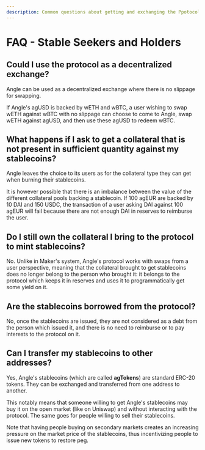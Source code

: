 ```yaml
---
description: Common questions about getting and exchanging the Ppotocol's stablecoins
---
```


# FAQ - Stable Seekers and Holders

## Could I use the protocol as a decentralized exchange?

Angle can be used as a decentralized exchange where there is no slippage for swapping.

If Angle's agUSD is backed by wETH and wBTC, a user wishing to swap wETH against wBTC with no slippage can choose to come to Angle, swap wETH against agUSD, and then use these agUSD to redeem wBTC.

## What happens if I ask to get a collateral that is not present in sufficient quantity against my stablecoins?

Angle leaves the choice to its users as for the collateral type they can get when burning their stablecoins.

It is however possible that there is an imbalance between the value of the different collateral pools backing a stablecoin. If 100 agEUR are backed by 10 DAI and 150 USDC, the transaction of a user asking DAI against 100 agEUR will fail because there are not enough DAI in reserves to reimburse the user.  

## Do I still own the collateral I bring to the protocol to mint stablecoins?

No. Unlike in Maker's system, Angle's protocol works with swaps from a user perspective, meaning that the collateral brought to get stablecoins does no longer belong to the person who brought it: it belongs to the protocol which keeps it in reserves and uses it to programmatically get some yield on it.

## Are the stablecoins borrowed from the protocol?

No, once the stablecoins are issued, they are not considered as a debt from the person which issued it, and there is no need to reimburse or to pay interests to the protocol on it.

## Can I transfer my stablecoins to other addresses?

Yes, Angle's stablecoins (which are called **agTokens**) are standard ERC-20 tokens. They can be exchanged and transferred from one address to another.

This notably means that someone willing to get Angle's stablecoins may buy it on the open market (like on Uniswap) and without interacting with the protocol. The same goes for people willing to sell their stablecoins.

Note that having people buying on secondary markets creates an increasing pressure on the market price of the stablecoins, thus incentivizing people to issue new tokens to restore peg.

